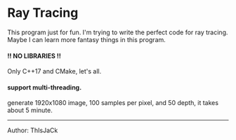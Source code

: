 # Ray Tracing

This program just for fun. I'm trying to write the perfect code for ray tracing. 
Maybe I can learn more fantasy things in this program.

#### !! NO LIBRARIES !!
Only C++17 and CMake, let's all.

#### support multi-threading.
generate 1920x1080 image, 100 samples per pixel, and 50 depth, it takes about 5 minute.

---
Author: ThIsJaCk